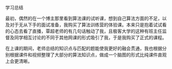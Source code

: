学习总结

最初，偶然的在一个博主那里看到算法课的试听课，想到自己算法方面的不足，以及对于无从下手的面试准备，我购买了算法训练营的体验课。本来只是抱着试试看的心态去看了直播，覃超老师的有几句话触动了我，且极客大学的这种有班主任监督及同学相互讨论的不同于其他网课的形式吸引了我，于是我购买了正式的课程。

在上课的期间，老师总结的知识点与匹配的题能使我更好的融会贯通，我也根据分别根据课件和视频整理了大部分的算法知识点，做成一个脑图的形式比纯课件直观上会更清晰。
